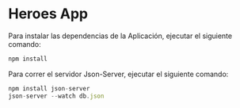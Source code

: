 # Heroes App

Para instalar las dependencias de la Aplicación, ejecutar el siguiente comando:

```javascript
npm install
```

Para correr el servidor Json-Server, ejecutar el siguiente comando:

```javascript
npm install json-server
json-server --watch db.json
```
